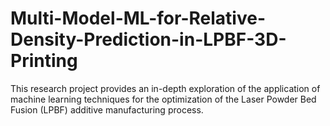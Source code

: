 # Multi-Model-ML-for-Relative-Density-Prediction-in-LPBF-3D-Printing
This research project provides an in-depth exploration of the application of  machine learning techniques for the optimization of the Laser Powder Bed Fusion  (LPBF) additive manufacturing process.
